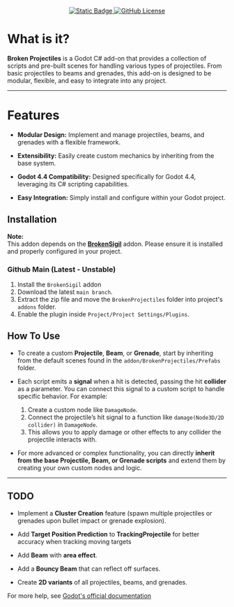 <p align="center">
  <a href="https://godotengine.org/download/windows/">
      <img alt="Static Badge" src="https://img.shields.io/badge/Godot-4.4%2B-blue">
  </a>
  <a href="LICENSE">
    <img alt="GitHub License" src="https://img.shields.io/github/license/Broken-Codes-Studio/BrokenSigil">
  </a>
</p>

# What is it?
**Broken Projectiles** is a Godot C# add-on that provides a collection of scripts and pre-built scenes for handling various types of projectiles. From basic projectiles to beams and grenades, this add-on is designed to be modular, flexible, and easy to integrate into any project.

<hr>

# Features
- **Modular Design:** Implement and manage projectiles, beams, and grenades with a flexible framework.
    
- **Extensibility:** Easily create custom mechanics by inheriting from the base system.
    
- **Godot 4.4 Compatibility:** Designed specifically for Godot 4.4, leveraging its C# scripting capabilities.
    
- **Easy Integration:** Simply install and configure within your Godot project.

## Installation

**Note:**  
This addon depends on the **[BrokenSigil](https://github.com/Broken-Codes-Studio/BrokenSigil)** addon. Please ensure it is installed and properly configured in your project.

### Github Main (Latest - Unstable)
1. Install the `BrokenSigil` addon
2. Download the latest `main branch`.
3. Extract the zip file and move the `BrokenProjectiles` folder into project's `addons` folder.
4. Enable the plugin inside `Project/Project Settings/Plugins`.

## How To Use
- To create a custom **Projectile**, **Beam**, or **Grenade**, start by inheriting from the default scenes found in the `addon/BrokenProjectiles/Prefabs` folder.

- Each script emits a **signal** when a hit is detected, passing the hit **collider** as a parameter. You can connect this signal to a custom script to handle specific behavior.
	For example:
	1. Create a custom node like `DamageNode`.
	2. Connect the projectile’s hit signal to a function like `damage(Node3D/2D collider)` in `DamageNode`.
	3. This allows you to apply damage or other effects to any collider the projectile interacts with.

- For more advanced or complex functionality, you can directly **inherit from the base Projectile, Beam, or Grenade scripts** and extend them by creating your own custom nodes and logic.

<hr>

## TODO
- Implement a **Cluster Creation** feature (spawn multiple projectiles or grenades upon bullet impact or grenade explosion).
    
- Add **Target Position Prediction** to **TrackingProjectile** for better accuracy when tracking moving targets
    
- Add **Beam** with **area effect**.
    
- Add a **Bouncy Beam** that can reflect off surfaces.
    
- Create **2D variants** of all projectiles, beams, and grenades.

For more help,
see [Godot's official documentation](https://docs.godotengine.org/en/stable/tutorials/plugins/editor/installing_plugins.html)